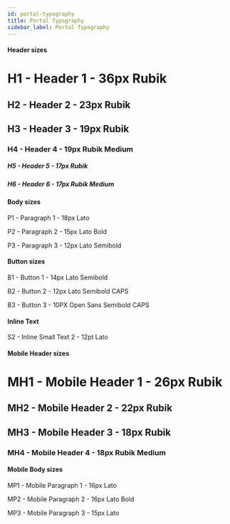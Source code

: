 ```yaml
---
id: portal-typography
title: Portal Typography
sidebar_label: Portal Typography
---
```


<div class="dp-po-FontsDemonstration">
    <h4 class="dp-po-Title">Header sizes</h4>
    <h1 class="h-1">H1 - Header 1 - 36px Rubik</h2>
    <h2 class="h-2">H2 - Header 2 - 23px Rubik</h2>
    <div>
        <h2 class="h-3">H3 - Header 3 - 19px Rubik</h2>
        <h3 class="h-3-medium">H4 - Header 4 - 19px Rubik Medium</h3>
    </div>
    <div>
        <h5 class="h-5">H5 - Header 5 - 17px Rubik</h5>
        <h5 class="h-5-medium">H6 - Header 6 - 17px Rubik Medium</h5>
    </div>
    <h4 class="dp-po-Title">Body sizes</h4>
    <p class="p-1">P1 - Paragraph 1 - 18px Lato</p>
    <p class="p-2-bold">P2 - Paragraph 2 - 15px Lato Bold</p>
    <p class="p-3-semibold">P3 - Paragraph 3 - 12px Lato Semibold</p>
    <h4 class="dp-po-Title">Button sizes</h4>
    <p class="b-1-semibold">B1 - Button 1 - 14px Lato Semibold</p>
    <p class="b-2-semibold-caps">B2 - Button 2 - 12px Lato Semibold CAPS</p>
    <p class="b-3-semibold-caps">B3 - Button 3 - 10PX Open Sans Semibold CAPS</p>
    <h4 class="dp-po-Title">Inline Text</h4>
    <p class="s-2">S2 - Inline Small Text 2 - 12pt Lato</p>
</div>

<div class="dp-po-FontsDemonstration">
    <h4 class="dp-po-Title">Mobile Header sizes</h4>
    <h1 class="mh-1">MH1 - Mobile Header 1 - 26px Rubik</h1>
    <h2 class="mh-2">MH2 - Mobile Header 2 - 22px Rubik</h2>
    <h2 class="mh-3">MH3 - Mobile Header 3 - 18px Rubik</h2>
    <h3 class="mh-3-medium">MH4 - Mobile Header 4 - 18px Rubik Medium</h3>
    <h4 class="dp-po-Title">Mobile Body sizes</h4>
    <p class="mp-1">MP1 - Mobile Paragraph 1 - 16px Lato</p>
    <p class="mp-1--bold">MP2 - Mobile Paragraph 2 - 16px Lato Bold</p>
    <p class="mp-3">MP3 - Mobile Paragraph 3 - 15px Lato</p>
</div>
